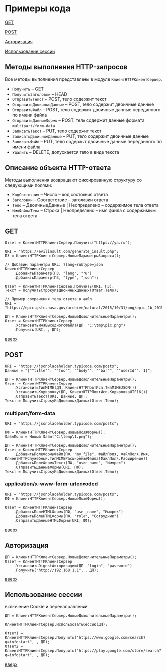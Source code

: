 # Примеры кода

[GET](#get)

[POST](#post)

[Авторизация](#авторизация)

[Использование сессии](#использование-сессии)

## Методы выполнения HTTP-запросов

Все методы выполнения представлены в модуле `КлиентHTTPКлиентСервер`.

- `Получить` – GET
- `ПолучитьЗаголовки` – HEAD
- `ОтправитьТекст` – POST, тело содержит текст
- `ОтправитьДвоичныеДанные` – POST, тело содержит двоичные данные
- `ОтправитьФайл` – POST, тело содержит двоичные данные переданного по имени файла
- `ОтправитьДанныеФормы` – POST, тело содержит данные формата `multipart/form-data`
- `ЗаписатьТекст` – PUT, тело содержит текст
- `ЗаписатьДвоичныеДанные` – PUT, тело содержит двоичные данные
- `ЗаписатьФайл` – PUT, тело содержит двоичные данные переданного по имени файла
- `Удалить` – DELETE, допускается тело в виде текста

## Описание объекта HTTP-ответа

Методы выполнения возвращают фиксированную структуру со следующими полями:

- `КодСостояния` – Число – код состояния ответа
- `Заголовки` – Соответствие – заголовки ответа
- `Тело` – ДвоичныеДанные | Неопределено – содержимое тела ответа
- `ИмяФайлаТела` – Строка | Неопределено – имя файла с содержимым тела ответа

## GET

```bsl
Ответ = КлиентHTTPКлиентСервер.Получить("https://ya.ru");
```

```bsl
URI = "https://evilinsult.com/generate_insult.php";
ПЗ = КлиентHTTPКлиентСервер.НовыеПараметрыЗапроса();

// Добавим параметры URL: ?lang=ru&type=json
КлиентHTTPКлиентСервер
    .ДобавитьПараметр(ПЗ, "lang", "ru")
    .ДобавитьПараметр(ПЗ, "type", "json");

Ответ = КлиентHTTPКлиентСервер.Получить(URI, ПЗ);
Текст = ПолучитьСтрокуИзДвоичныхДанных(Ответ.Тело);
```

```bsl
// Пример сохранения тела ответа в файл
URI = "https://epic.gsfc.nasa.gov/archive/natural/2015/10/31/png/epic_1b_20151031074844.png";

ДП = КлиентHTTPКлиентСервер.НовыеДополнительныеПараметры();
Ответ = КлиентHTTPКлиентСервер
    .УстановитьИмяВыходногоФайла(ДП, "С:\tmp\pic.png")
    .Получить(URI, , ДП);
```

[вверх](#примеры-кода)

## POST

```bsl
URI = "https://jsonplaceholder.typicode.com/posts";
Данные = "{""title"": ""foo"", ""body"": ""bar"", ""userId"": 1}";

ДП = КлиентHTTPКлиентСервер.НовыеДополнительныеПараметры();
Ответ = КлиентHTTPКлиентСервер
    .УстановитьТипMIME(ДП, КлиентHTTPПовтИсп.ТипMIMEJSON())
    .УстановитьКодировку(ДП, КлиентHTTPПовтИсп.КодировкаUTF16())
    .ОтправитьТекст(URI, Данные, ДП);
Текст = ПолучитьСтрокуИзДвоичныхДанных(Ответ.Тело);
```

### multipart/form-data

```bsl
URI = "https://jsonplaceholder.typicode.com/posts";

ПФ = КлиентHTTPКлиентСервер.НовыеПоляФормы();
ФайлПоля = Новый Файл("C:\temp\1.png");

ДП = КлиентHTTPКлиентСервер.НовыеДополнительныеПараметры();
Ответ = КлиентHTTPКлиентСервер
    .ДобавитьПолеФормыФайл(ПФ, "my_file", ФайлПоля, ФайлПоля.Имя, КлиентHTTPСлужебный.ТипMIMEРасширенияФайла(ФайлПоля.Расширение))
    .ДобавитьПолеФормыТекст(ПФ, "user_name", "Имярек")
    .ОтправитьДанныеФормы(URI, ПФ);
Текст = ПолучитьСтрокуИзДвоичныхДанных(Ответ.Тело);
```

### application/x-www-form-urlencoded

```bsl
URI = "https://jsonplaceholder.typicode.com/posts";
ПФ = КлиентHTTPКлиентСервер.НовыеПоляФормы();

Ответ = КлиентHTTPКлиентСервер
    .ДобавитьПолеHTMLФормы(ПФ, "user_name", "Имярек")
    .ДобавитьПолеHTMLФормы(ПФ, "role", "Сотрудник")
    .ОтправитьДанныеHTMLФормы(URI, ПФ);
```

[вверх](#примеры-кода)

## Авторизация

```bsl
ДП = КлиентHTTPКлиентСервер.НовыеДополнительныеПараметры();
Ответ = КлиентHTTPКлиентСервер
    .УстановитьDigestАвторизацию(ДП, "login", "password")
    .Получить("http://192.168.1.1", , ДП);
```

[вверх](#примеры-кода)

## Использование сессии

включение Cookie и перенаправлений

```bsl
ДП = КлиентHTTPКлиентСервер.НовыеДополнительныеПараметры();

КлиентHTTPКлиентСервер.ИспользоватьСессию(ДП);

Ответ1 = КлиентHTTPКлиентСервер.Получить("https://www.google.com/search?q=infostart", , ДП);
Ответ2 = КлиентHTTPКлиентСервер.Получить("https://play.google.com/store/search?q=infostart", , ДП);
```

[вверх](#примеры-кода)
